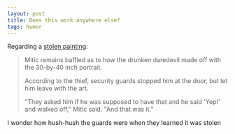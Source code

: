 ```yaml
---
layout: post
title: Does this work anywhere else?
tags: humor
---
```


Regarding a [stolen painting](http://www.cbc.ca/radio/asithappens/as-it-happens-wednesday-edition-1.4298442/artist-of-stolen-18k-bullet-riddled-bieber-painting-says-thief-called-him-to-confess-1.4298451):

> Mitic remains baffled as to how the drunken daredevil made off with the 30-by-40 inch portrait.
>
> According to the thief, security guards stopped him at the door, but let him leave with the art.
>
> "They asked him if he was supposed to have that and he said 'Yep!' and walked off," Mitic said. "And that was it."

I wonder how hush-hush the guards were when they learned it was stolen
